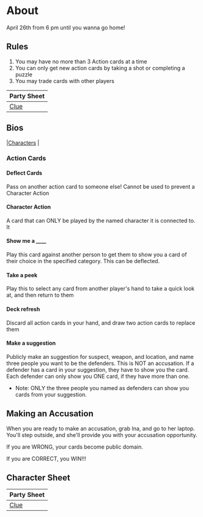 # About
April 26th from 6 pm until you wanna go home!

## Rules
1. You may have no more than 3 Action cards at a time
2. You can only get new action cards by taking a shot or completing a puzzle
3. You may trade cards with other players

| Party Sheet |
| ------- |
| [Clue](https://ikoiv.github.io/clue-sheet-customized/clue) |

## Bios
|[Characters](https://docs.google.com/spreadsheets/d/1mnWmB3DWyyh8lfnw_yxHxdzZJjrx8bSy2jE0mgaSqtI/edit?usp=sharing) |

### Action Cards
#### Deflect Cards 
Pass on another action card to someone else! Cannot be used to prevent a Character Action

#### Character Action 
A card that can ONLY be played by the named character it is connected to. It

#### Show me a ____ 
Play this card against another person to get them to show you a card of their choice in the specified category.
This can be deflected.

#### Take a peek
Play this to select any card from another player's hand to take a quick look at, and then return to them

#### Deck refresh 
Discard all action cards in your hand, and draw two action cards to replace them

#### Make a suggestion 
Publicly make an suggestion for suspect, weapon, and location, and name three people you want to be the defenders.
This is NOT an accusation.
If a defender has a card in your suggestion, they have to show you the card. 
Each defender can only show you ONE card, if they have more than one.
* Note: ONLY the three people you named as defenders can show you cards from your suggestion.

## Making an Accusation
When you are ready to make an accusation, grab Ina, and go to her laptop.
You'll step outside, and she'll provide you with your accusation opportunity.

If you are WRONG, your cards become public domain.

If you are CORRECT, you WIN!!!

## Character Sheet

| Party Sheet |
| ------- |
| [Clue](https://ikoiv.github.io/clue-sheet-customized/clue) |
